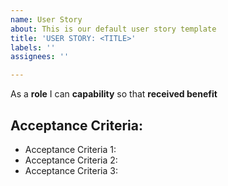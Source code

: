 ```yaml
---
name: User Story
about: This is our default user story template
title: 'USER STORY: <TITLE>'
labels: ''
assignees: ''

---
```


As a **role** I can **capability** so that **received benefit**

  ## Acceptance Criteria:
  - Acceptance Criteria 1:
  - Acceptance Criteria 2:
  - Acceptance Criteria 3:
  
